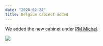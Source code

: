 ```yaml
---
date: "2020-02-24"
title: Belgium cabinet added
---
```


We added the new cabinet under [PM Michel](http://www.parlgov.org/explore/BEL/cabinet/2019-05-26).

![](/images/parliament-european-union.jpg)

